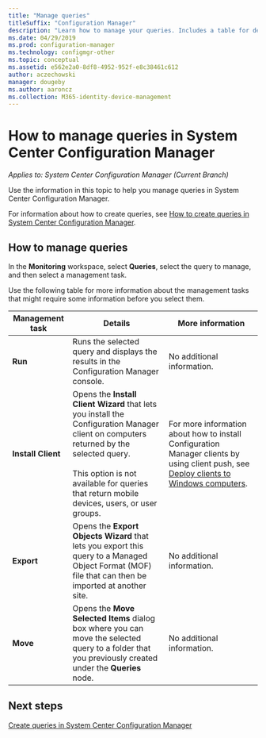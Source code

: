 ```yaml
---
title: "Manage queries"
titleSuffix: "Configuration Manager"
description: "Learn how to manage your queries. Includes a table for detailed reference."
ms.date: 04/29/2019
ms.prod: configuration-manager
ms.technology: configmgr-other
ms.topic: conceptual
ms.assetid: e562e2a0-8df8-4952-952f-e8c38461c612
author: aczechowski
manager: dougeby
ms.author: aaroncz
ms.collection: M365-identity-device-management
---
```

# How to manage queries in System Center Configuration Manager

*Applies to: System Center Configuration Manager (Current Branch)*

Use the information in this topic to help you manage queries in System Center Configuration Manager.  

 For information about how to create queries, see [How to create queries in System Center Configuration Manager](../../../core/servers/manage/create-queries.md).  

## How to manage queries  
 In the **Monitoring** workspace, select **Queries**, select the query to manage, and then select a management task.  

 Use the following table for more information about the management tasks that might require some information before you select them.  

|Management task|Details|More information|  
|---------------------|-------------|----------------------|  
|**Run**|Runs the selected query and displays the results in the Configuration Manager console.|No additional information.|  
|**Install Client**|Opens the **Install Client Wizard** that lets you install the Configuration Manager client on computers returned by the selected query.<br /><br /> This option is not available for queries that return mobile devices, users, or user groups.|For more information about how to install Configuration Manager clients by using client push, see [Deploy clients to Windows computers](/sccm/core/clients/deploy/deploy-clients-to-windows-computers).|  
|**Export**|Opens the **Export Objects Wizard** that lets you export this query to a Managed Object Format (MOF) file that can then be imported at another site.|No additional information.|  
|**Move**|Opens the **Move Selected Items** dialog box where you can move the selected query to a folder that you previously created under the **Queries** node.|No additional information.|  

## Next steps 
 [Create queries in System Center Configuration Manager](../../../core/servers/manage/create-queries.md)
